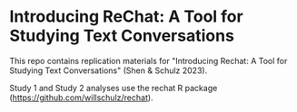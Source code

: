# Introducing ReChat: A Tool for Studying Text Conversations
This repo contains replication materials for "Introducing Rechat: A Tool for Studying Text Conversations" (Shen &amp; Schulz 2023).

Study 1 and Study 2 analyses use the rechat R package (https://github.com/willschulz/rechat).
